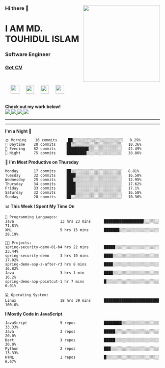<div>
<img align="right" width="250" height="250" src="https://touhid-jisan.github.io/img/about-us.png">
<div>
  <h3>Hi there 👋</h3>
  <h1>I AM MD. TOUHIDUL ISLAM</h1>
  <h3>Software Engineer</h3>
  <div>
    <h3> <a href="https://touhid-jisan.github.io/pdf/Touhidul_Islam.pdf"><span>Get CV</span></a></h3>
  </div>
</div>
</div>
<br/>
<p align="center">
  
  &emsp;
  <a href= "https://www.instagram.com/touhid_jisan/">
    <img src="https://img.icons8.com/ios-glyphs/256/000000/instagram-new.svg" width="28px"/>
  </a>
  &emsp;
  <a href="https://www.linkedin.com/in/touhid-jisan/">
    <img src="https://img.icons8.com/ios-filled/256/000000/linkedin.svg" width="26px"/>
  </a>
  &emsp;
  <a href="https://www.facebook.com/touhidulislamjiss/">
    <img src="https://img.icons8.com/256/facebook.png" width="26px"/>
  </a>
  &emsp;
  <a href="http://touhid-jisan.github.io/">
    <img src="https://img.icons8.com/material/256/000000/globe--v1.png" width="28px"/>
  </a>
                                                                                    
  <br>
  <strong>Check out my work below!</strong>
  <br>
  
  <a href="">
    <img src="https://badges.pufler.dev/years/touhid-jisan?style=flat-square&color=black&logo=github">
  </a>
  <a href="">
    <img src="https://badges.pufler.dev/repos/touhid-jisan?style=flat-square&color=black&logo=github">
  </a>
  <a href="">
    <img src="https://badges.pufler.dev/gists/touhid-jisan?style=flat-square&color=black&logo=github">
  </a>
  <a href="">
    <img src="https://badges.pufler.dev/commits/monthly/touhid-jisan?style=flat-square&color=black&logo=github">
  </a>
</p>
<hr><hr>
<!--
**touhid-jisan/touhid-jisan** is a ✨ _special_ ✨ repository because its `README.md` (this file) appears on your GitHub profile.

Here are some ideas to get you started:

- 🔭 I’m currently working on ...
- 🌱 I’m currently learning ...
- 👯 I’m looking to collaborate on ...
- 🤔 I’m looking for help with ...
- 💬 Ask me about ...
- 📫 How to reach me: ...
- 😄 Pronouns: ...
- ⚡ Fun fact: ...
-->

<!--START_SECTION:waka-->
**I'm a Night 🦉** 

```text
🌞 Morning    16 commits     ██░░░░░░░░░░░░░░░░░░░░░░░   8.29% 
🌆 Daytime    20 commits     ██░░░░░░░░░░░░░░░░░░░░░░░   10.36% 
🌃 Evening    82 commits     ██████████░░░░░░░░░░░░░░░   42.49% 
🌙 Night      75 commits     █████████░░░░░░░░░░░░░░░░   38.86%

```
📅 **I'm Most Productive on Thursday** 

```text
Monday       17 commits     ██░░░░░░░░░░░░░░░░░░░░░░░   8.81% 
Tuesday      32 commits     ████░░░░░░░░░░░░░░░░░░░░░   16.58% 
Wednesday    25 commits     ███░░░░░░░░░░░░░░░░░░░░░░   12.95% 
Thursday     34 commits     ████░░░░░░░░░░░░░░░░░░░░░   17.62% 
Friday       33 commits     ████░░░░░░░░░░░░░░░░░░░░░   17.1% 
Saturday     32 commits     ████░░░░░░░░░░░░░░░░░░░░░   16.58% 
Sunday       20 commits     ██░░░░░░░░░░░░░░░░░░░░░░░   10.36%

```


📊 **This Week I Spent My Time On** 

```text
💬 Programming Languages: 
Java                     13 hrs 23 mins      ██████████████████░░░░░░░   71.81% 
XML                      5 hrs 15 mins       ███████░░░░░░░░░░░░░░░░░░   28.19%

🐱‍💻 Projects: 
spring-security-demo-01-b4 hrs 22 mins       █████░░░░░░░░░░░░░░░░░░░░   23.44% 
spring-security-demo     3 hrs 10 mins       ████░░░░░░░░░░░░░░░░░░░░░   17.02% 
spring-demo-aop-z-after-r3 hrs 8 mins        ████░░░░░░░░░░░░░░░░░░░░░   16.82% 
Java                     3 hrs 1 min         ████░░░░░░░░░░░░░░░░░░░░░   16.2% 
spring-demo-aop-pointcut-1 hr 7 mins         █░░░░░░░░░░░░░░░░░░░░░░░░   6.01%

💻 Operating System: 
Linux                    18 hrs 39 mins      █████████████████████████   100.0%

```

**I Mostly Code in JavaScript** 

```text
JavaScript               5 repos             ████████░░░░░░░░░░░░░░░░░   33.33% 
Java                     3 repos             █████░░░░░░░░░░░░░░░░░░░░   20.0% 
Dart                     3 repos             █████░░░░░░░░░░░░░░░░░░░░   20.0% 
Python                   2 repos             ███░░░░░░░░░░░░░░░░░░░░░░   13.33% 
HTML                     1 repos             █░░░░░░░░░░░░░░░░░░░░░░░░   6.67%

```



<!--END_SECTION:waka-->
